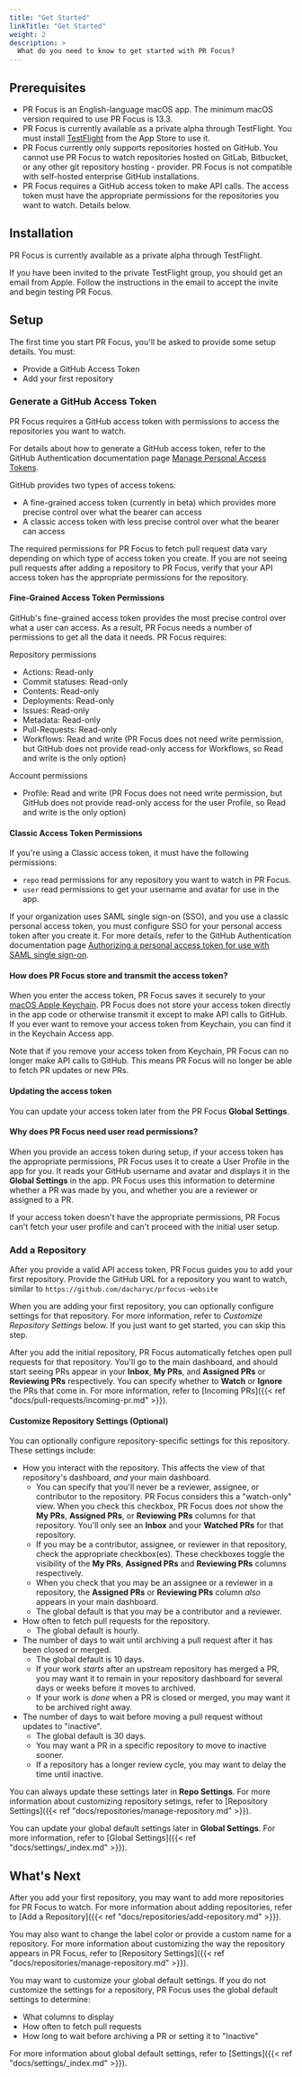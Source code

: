```yaml
---
title: "Get Started"
linkTitle: "Get Started"
weight: 2
description: >
  What do you need to know to get started with PR Focus?
---
```


## Prerequisites

- PR Focus is an English-language macOS app. The minimum macOS version required to use PR Focus is 13.3.
- PR Focus is currently available as a private alpha through TestFlight. You must install [TestFlight](https://apps.apple.com/us/app/testflight/id899247664) from the App Store to use it.
- PR Focus currently only supports repositories hosted on GitHub. You cannot use PR Focus to watch repositories hosted on GitLab, Bitbucket, or any other git repository hosting - provider. PR Focus is not compatible with self-hosted enterprise GitHub installations.
- PR Focus requires a GitHub access token to make API calls. The access token must have the appropriate permissions for the repositories you want to watch. Details below.

## Installation

PR Focus is currently available as a private alpha through TestFlight. 

If you have been invited to the private TestFlight group, you should get an email from Apple. Follow the instructions in the email to accept the invite and begin testing PR Focus.

## Setup

The first time you start PR Focus, you'll be asked to provide some setup details. You must:

- Provide a GitHub Access Token
- Add your first repository

### Generate a GitHub Access Token

PR Focus requires a GitHub access token with permissions to access the repositories you want to watch.

For details about how to generate a GitHub access token, refer to the GitHub Authentication documentation page [Manage Personal Access Tokens](https://docs.github.com/en/authentication/keeping-your-account-and-data-secure/managing-your-personal-access-tokens).

GitHub provides two types of access tokens:

- A fine-grained access token (currently in beta) which provides more precise control over what the bearer can access
- A classic access token with less precise control over what the bearer can access

The required permissions for PR Focus to fetch pull request data vary depending on which type of access token you create. If you are not seeing pull requests after adding a repository to PR Focus, verify that your API access token has the appropriate permissions for the repository.

#### Fine-Grained Access Token Permissions

GitHub's fine-grained access token provides the most precise control over what a user can access. As a result, PR Focus needs a number of permissions to get all the data it needs. PR Focus requires:

Repository permissions
- Actions: Read-only
- Commit statuses: Read-only
- Contents: Read-only
- Deployments: Read-only
- Issues: Read-only
- Metadata: Read-only
- Pull-Requests: Read-only
- Workflows: Read and write (PR Focus does not need write permission, but GitHub does not provide read-only access for Workflows, so Read and write is the only option)

Account permissions
- Profile: Read and write (PR Focus does not need write permission, but GitHub does not provide read-only access for the user Profile, so Read and write is the only option)

#### Classic Access Token Permissions

If you're using a Classic access token, it must have the following permissions:

- `repo` read permissions for any repository you want to watch in PR Focus. 
- `user` read permissions to get your username and avatar for use in the app.

If your organization uses SAML single sign-on (SSO), and you use a classic personal access token, you must configure SSO for your personal access token after you create it. For more details, refer to the GitHub Authentication documentation page [Authorizing a personal access token for use with SAML single sign-on](https://docs.github.com/en/enterprise-cloud@latest/authentication/authenticating-with-saml-single-sign-on/authorizing-a-personal-access-token-for-use-with-saml-single-sign-on).

#### How does PR Focus store and transmit the access token?

When you enter the access token, PR Focus saves it securely to your [macOS Apple Keychain](https://support.apple.com/guide/mac-help/use-keychains-to-store-passwords-mchlf375f392/mac). PR Focus does not store your access token directly in the app code or otherwise transmit it except to make API calls to GitHub. If you ever want to remove your access token from Keychain, you can find it in the Keychain Access app. 

Note that if you remove your access token from Keychain, PR Focus can no longer make API calls to GitHub. This means PR Focus will no longer be able to fetch PR updates or new PRs.

#### Updating the access token

You can update your access token later from the PR Focus **Global Settings**.

#### Why does PR Focus need user read permissions?

When you provide an access token during setup, if your access token has the appropriate permissions, PR Focus uses it to create a User Profile in the app for you. It reads your GitHub username and avatar and displays it in the **Global Settings** in the app. PR Focus uses this information to determine whether a PR was made by you, and whether you are a reviewer or assigned to a PR.

If your access token doesn't have the appropriate permissions, PR Focus can't fetch your user profile and can't proceed with the initial user setup.

### Add a Repository

After you provide a valid API access token, PR Focus guides you to add your first repository. Provide the GitHub URL for a repository you want to watch, similar to `https://github.com/dacharyc/prfocus-website`

When you are adding your first repository, you can optionally configure settings for that repository. For more information, refer to *Customize Repository Settings* below. If you just want to get started, you can skip this step.

After you add the initial repository, PR Focus automatically fetches open pull requests for that repository. You'll go to the main dashboard, and should start seeing PRs appear in your **Inbox**, **My PRs**, and **Assigned PRs** or **Reviewing PRs** respectively. You can specify whether to **Watch** or **Ignore** the PRs that come in. For more information, refer to [Incoming PRs]({{< ref "docs/pull-requests/incoming-pr.md" >}}).

#### Customize Repository Settings (Optional)

You can optionally configure repository-specific settings for this repository. These settings include:

- How you interact with the repository. This affects the view of that repository's dashboard, *and* your main dashboard.
  - You can specify that you'll never be a reviewer, assignee, or contributor to the repository. PR Focus considers this a "watch-only" view. When you check this checkbox, PR Focus does *not* show the **My PRs**, **Assigned PRs**, or **Reviewing PRs** columns for that repository. You'll only see an **Inbox** and your **Watched PRs** for that repository.
  - If you may be a contributor, assignee, or reviewer in that repository, check the appropriate checkbox(es). These checkboxes toggle the visibility of the **My PRs**, **Assigned PRs** and **Reviewing PRs** columns respectively.
  - When you check that you may be an assignee or a reviewer in a repository, the **Assigned PRs** or **Reviewing PRs** column *also* appears in your main dashboard.
  - The global default is that you may be a contributor and a reviewer.
- How often to fetch pull requests for the repository.
  - The global default is hourly.
- The number of days to wait until archiving a pull request after it has been closed or merged. 
  - The global default is 10 days.
  - If your work *starts* after an upstream repository has merged a PR, you may want it to remain in your repository dashboard for several days or weeks before it moves to archived.
  - If your work is *done* when a PR is closed or merged, you may want it to be archived right away. 
- The number of days to wait before moving a pull request without updates to "inactive".
  - The global default is 30 days.
  - You may want a PR in a specific repository to move to inactive sooner.
  - If a repository has a longer review cycle, you may want to delay the time until inactive.

You can always update these settings later in **Repo Settings**. For more information about customizing repository setings, refer to [Repository Settings]({{< ref "docs/repositories/manage-repository.md" >}}).

You can update your global default settings later in **Global Settings**. For more information, refer to [Global Settings]({{< ref "docs/settings/_index.md" >}}).

## What's Next

After you add your first repository, you may want to add more repositories for PR Focus to watch. For more information about adding repositories, refer to [Add a Repository]({{< ref "docs/repositories/add-repository.md" >}}).

You may also want to change the label color or provide a custom name for a repository. For more information about customizing the way the repository appears in PR Focus, refer to [Repository Settings]({{< ref "docs/repositories/manage-repository.md" >}}).

You may want to customize your global default settings. If you do not customize the settings for a repository, PR Focus uses the global default settings to determine:

- What columns to display
- How often to fetch pull requests
- How long to wait before archiving a PR or setting it to "Inactive"

For more information about global default settings, refer to [Settings]({{< ref "docs/settings/_index.md" >}}).
